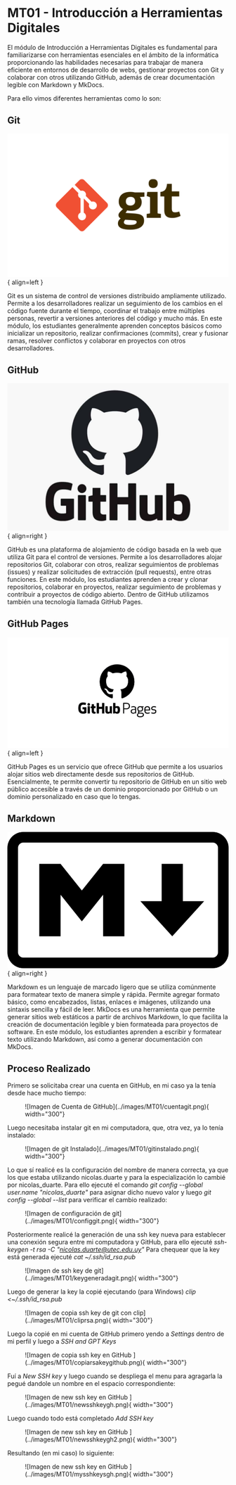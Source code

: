 # MT01 - Introducción a Herramientas Digitales


El módulo de Introducción a Herramientas Digitales es fundamental para familiarizarse con herramientas esenciales en el ámbito de la informática proporcionando las habilidades necesarias para trabajar de manera eficiente en entornos de desarrollo de webs, gestionar proyectos con Git y colaborar con otros  utilizando GitHub, además de crear documentación legible con Markdown y MkDocs. 

Para ello vimos diferentes herramientas como lo son: 


## Git

![Imagen de GIT](../images/MT01/git.png#mt01){ align=left }

Git es un sistema de control de versiones distribuido ampliamente utilizado. Permite a los desarrolladores realizar un seguimiento de los cambios en el código fuente durante el tiempo, coordinar el trabajo entre múltiples personas, revertir a versiones anteriores del código y mucho más. En este módulo, los estudiantes generalmente aprenden conceptos básicos como inicializar un repositorio, realizar confirmaciones (commits), crear y fusionar ramas, resolver conflictos y colaborar en proyectos con otros desarrolladores.


## GitHub

![Imagen de GitHub](../images/MT01/github.png#mt01){ align=right }

GitHub es una plataforma de alojamiento de código basada en la web que utiliza Git para el control de versiones. Permite a los desarrolladores alojar repositorios Git, colaborar con otros, realizar seguimientos de problemas (issues) y realizar solicitudes de extracción (pull requests), entre otras funciones. En este módulo, los estudiantes aprenden a crear y clonar repositorios, colaborar en proyectos, realizar seguimiento de problemas y contribuir a proyectos de código abierto. Dentro de GitHub utilizamos también una tecnología llamada GitHub Pages.

## GitHub Pages

![Imagen de GitHub Pages](../images/MT01/githubp.png#mt01){ align=left }

GitHub Pages es un servicio que ofrece GitHub que permite a los usuarios alojar sitios web directamente desde sus repositorios de GitHub. Esencialmente, te permite convertir tu repositorio de GitHub en un sitio web público accesible a través de un dominio proporcionado por GitHub o un dominio personalizado en caso que lo tengas.

## Markdown 

![Imagen de Markdown](../images/MT01/markdown.png#mt01){ align=right }

Markdown es un lenguaje de marcado ligero que se utiliza comúnmente para formatear texto de manera simple y rápida. Permite agregar formato básico, como encabezados, listas, enlaces e imágenes, utilizando una sintaxis sencilla y fácil de leer. MkDocs es una herramienta que permite generar sitios web estáticos a partir de archivos Markdown, lo que facilita la creación de documentación legible y bien formateada para proyectos de software. En este módulo, los estudiantes aprenden a escribir y formatear texto utilizando Markdown, así como a generar documentación con MkDocs.

## Proceso Realizado

Primero se solicitaba crear una cuenta en GitHub, en mi caso ya la tenía desde hace mucho tiempo:

<figure markdown="span">
  ![Imagen de Cuenta de GitHub](../images/MT01/cuentagit.png){ width="300"}
</figure>

Luego necesitaba instalar git en mi computadora, que, otra vez, ya lo tenía instalado:

<figure markdown="span">
  ![Imagen de git Instalado](../images/MT01/gitinstalado.png){ width="300"}
</figure>

Lo que sí realicé es la configuración del nombre de manera correcta, ya que los que estaba utilizando nicolas.duarte y para la especialización lo cambié por nicolas_duarte.
Para ello ejecuté el comando *git config --global user.name "nicolas_duarte"* para asignar dicho nuevo valor y luego *git config --global --list* para verificar el cambio realizado:

<figure markdown="span">
  ![Imagen de configuración de git](../images/MT01/configgit.png){ width="300"}
</figure>

Posteriormente realicé la generación de una ssh key nueva para establecer una conexión segura entre mi computadora y GitHub, para ello ejecuté *ssh-keygen -t rsa -C "nicolas.duarte@utec.edu.uy"*
Para chequear que la key está generada ejecuté *cat ~/.ssh/id_rsa.pub*

<figure markdown="span">
  ![Imagen de ssh key de git](../images/MT01/keygeneradagit.png){ width="300"}
</figure>

Luego de generar la key la copié ejecutando (para Windows) *clip <~/.ssh/id_rsa.pub*

<figure markdown="span">
  ![Imagen de copia ssh key de git con clip](../images/MT01/cliprsa.png){ width="300"}
</figure>

Luego la copié en mi cuenta de GitHub primero yendo a *Settings* dentro de mi perfil y luego a *SSH and GPT Keys*

<figure markdown="span">
  ![Imagen de copia ssh key en GitHub ](../images/MT01/copiarsakeygithub.png){ width="300"}
</figure>

Fuí a *New SSH key* y luego cuando se despliega el menu para agragarla la pegué dandole un nombre en el espacio correspondiente:

<figure markdown="span">
  ![Imagen de new ssh key en GitHub ](../images/MT01/newsshkeygh.png){ width="300"}
</figure>

Luego cuando todo está completado *Add SSH key*

<figure markdown="span">
  ![Imagen de new ssh key en GitHub ](../images/MT01/newsshkeygh2.png){ width="300"}
</figure>

Resultando (en mi caso) lo siguiente:

<figure markdown="span">
  ![Imagen de new ssh key en GitHub ](../images/MT01/mysshkeysgh.png){ width="300"}
</figure>
